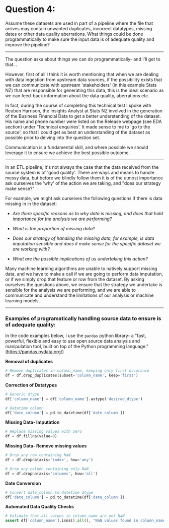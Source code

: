 # Question 4: 

Assume these datasets are used in part of a pipeline where the file that arrives may contain unwanted duplicates, incorrect datatypes, missing dates or other data quality aberrations. What things could be done programmatically to make sure the input data is of adequate quality and improve the pipeline?

___

The question asks about things we can do programmatically- and I'll get to that...

However, first of all I think it is worth mentioning that when we are dealing with data ingestion from upstream data sources, if the possibility exists that we can communicate with  upstream 'stakeholders' (in this example Stats NZ) that are responsible for generating this data, this is the ideal scenario as we can feed-back information about the data quality, aberrations etc.

In fact, during the course of completing this technical test I spoke with Reuben Harrison, the Insights Analyst at Stats NZ involved in the generation of the Business Financial Data to get a better understanding of the dataset. His name and phone number were listed on the Release webpage (see EDA section) under 'Technical enquiries'. It made sense to me to 'go to the source', so that I could get as best an understanding of the dataset as possible prior to delving into the question set.

Communication is a fundamental skill, and where possible we should leverage it to ensure we achieve the best possible outcome.

___

In an ETL pipeline, it's not always the case that the data received from the source system is of 'good quality'. There are ways and means to handle messy data, but before we blindly follow them it is of the utmost importance ask ourselves the 'why' of the action we are taking, and "does our strategy make sense?"

For example, we might ask ourselves the following questions if there is data missing in in the dataset:

* _Are there specific reasons as to why data is missing, and does that hold importance for the analysis we are performing?_

* _What is the proportion of missing data?_

* _Does our strategy of handling the missing data, for example, is data imputation sensible and does it make sense for the specific dataset we are working with?_

* _What are the possible implications of us undertaking this action?_

Many machine learning algorithms are unable to natively support missing data, and we have to make a call if we are going to perform data imputation, or if we simply drop that feature or row from the dataset. By asking ourselves the questions above, we ensure that the strategy we undertake is sensible for the analysis we are performing, and we are able to communicate and understand the limitations of our analysis or machine learning models.

___

### Examples of programatically handling source data to ensure is of adequate quality:

In the code examples below, I use the `pandas` python library- a "fast, powerful, flexible and easy to use open source data analysis and manipulation tool,
built on top of the Python programming language." (https://pandas.pydata.org/)

**Removal of duplicates**
  
  ```python
  # Remove duplicates in column_name, keeping only first occurance
  df = df.drop_duplicates(subset='column_name', keep='first')
  ```

**Correction of Datatypes**

  ```python
  # Generic dtype
  df['column_name'] = df['column_name'].astype('desired_dtype')
  
  # Datatime column
  df['date_column'] = pd.to_datetime(df['date_column'])
  ```

**Missing Data- Imputation**

  ```python
  # Replace missing values with zero
  df = df.fillna(value=0)
  ```

**Missing Data- Remove missing values**

  ```python
  # Drop any row containing NaN
  df = df.dropna(axis='index', how='any')

  # Drop any column containing only NaN
  df = df.dropna(axis='columns', how='all')
  ```


**Date Conversion**

   ```python
   # Convert date_column to datetime dtype
  df['date_column'] = pd.to_datetime(df['date_column'])
  ```

**Automated Data Quality Checks**

  ```python
  # Validate that all values in column_name are not NaN
  assert df['column_name'].isna().all(), "NaN values found in column_name"
  ```

